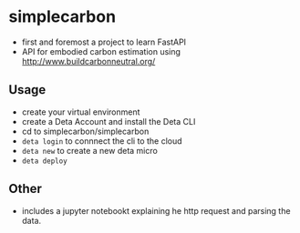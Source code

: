 # simplecarbon
  * first and foremost a project to learn FastAPI
  * API for embodied carbon estimation using http://www.buildcarbonneutral.org/
  
## Usage
  * create your virtual environment
  * create a Deta Account and install the Deta CLI
  * cd to simplecarbon/simplecarbon
  * ```deta login``` to connnect the cli to the cloud
  * ```deta new``` to create a new deta micro
  * ```deta deploy```

## Other
  * includes a jupyter notebookt explaining he http request and parsing the data. 
